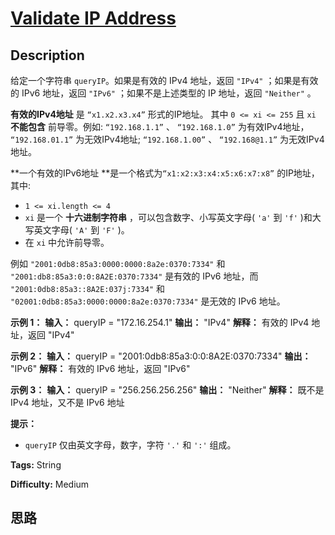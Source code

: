 # [Validate IP Address][title]

## Description

给定一个字符串 `queryIP`。如果是有效的 IPv4 地址，返回 `"IPv4"` ；如果是有效的 IPv6 地址，返回 `"IPv6"`
；如果不是上述类型的 IP 地址，返回 `"Neither"` 。

**有效的IPv4地址** 是 `“x1.x2.x3.x4”` 形式的IP地址。 其中 `0 <= xi <= 255` 且 `xi`  **不能包含**
前导零。例如: `“192.168.1.1”` 、 `“192.168.1.0”` 为有效IPv4地址， `“192.168.01.1”`
为无效IPv4地址; `“192.168.1.00”` 、 `“192.168@1.1”` 为无效IPv4地址。

**一个有效的IPv6地址  **是一个格式为`“x1:x2:x3:x4:x5:x6:x7:x8”` 的IP地址，其中:

  * `1 <= xi.length <= 4`
  * `xi` 是一个 **十六进制字符串** ，可以包含数字、小写英文字母( `'a'` 到 `'f'` )和大写英文字母( `'A'` 到 `'F'` )。
  * 在 `xi` 中允许前导零。

例如 `"2001:0db8:85a3:0000:0000:8a2e:0370:7334"` 和
`"2001:db8:85a3:0:0:8A2E:0370:7334"` 是有效的 IPv6 地址，而
`"2001:0db8:85a3::8A2E:037j:7334"` 和
`"02001:0db8:85a3:0000:0000:8a2e:0370:7334"` 是无效的 IPv6 地址。



**示例 1：**
            **输入：** queryIP = "172.16.254.1"    **输出：** "IPv4"    **解释：** 有效的 IPv4 地址，返回 "IPv4"    

**示例 2：**
            **输入：** queryIP = "2001:0db8:85a3:0:0:8A2E:0370:7334"    **输出：** "IPv6"    **解释：** 有效的 IPv6 地址，返回 "IPv6"    

**示例 3：**
            **输入：** queryIP = "256.256.256.256"    **输出：** "Neither"    **解释：** 既不是 IPv4 地址，又不是 IPv6 地址    



**提示：**

  * `queryIP` 仅由英文字母，数字，字符 `'.'` 和 `':'` 组成。


**Tags:** String

**Difficulty:** Medium

## 思路

[title]: https://leetcode-cn.com/problems/validate-ip-address
